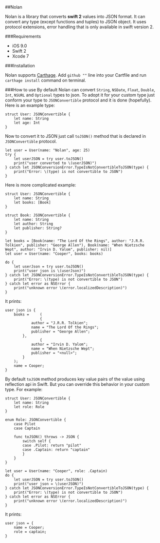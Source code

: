 
##Nolan

Nolan is a library that converts __swift 2__ values into JSON format. It can convert any type (except functions and tuples) to JSON object. It uses protocol extensions, error handling that is only available in swift version 2.

###Requirements
* iOS 9.0
* Swift 2
* Xcode 7

###Installation

Nolan supports [Carthage](https://github.com/Carthage/Carthage).  Add `github ""` line into your Cartfile and run `carthage install` command on terminal.

###How to use
By default Nolan can convert `String`, `NSDate`, `Float`, `Double`, `Int`, `NSURL` and `Optional` types to json. To adopt it for your custom type just conform your type to `JSONConvertible` protocol and it is done (hopefully). Here is an example type:

    struct User: JSONConvertible {
        let name: String
        let age: Int
    }

Now to convert it to JSON just call `toJSON()` method that is declared in `JSONConvertible` protocol.

    let user = User(name: "Nolan", age: 25)
    try {
        let userJSON = try user.toJSON()
        print("user converted to \(userJSON)")
    } catch let JSONConversionError.TypeIsNotConvertibleToJSON(type) {
        print("Error: \(type) is not convertible to JSON")
    }

Here is more complicated example:

    struct User: JSONConvertible {
        let name: String
        let books: [Book]
    }

	struct Book: JSONConvertible {
	    let name: String
	    let author: String
	    let publisher: String?
	}

	let books = [Book(name: "The Lord Of the Rings", author: "J.R.R. Tolkien", publisher: "George Allen"), Book(name: "When Nietzsche Wept", author: "Irvin D. Yalom", publisher: nil)]
	let user = User(name: "Cooper", books: books)
	
	do {
		let userJson = try user.toJSON()
		print("user json is \(userJson)")
	} catch let JSONConversionError.TypeIsNotConvertibleToJSON(type) {
        print("Error: \(type) is not convertible to JSON")
    } catch let error as NSError {
        print("unknown error \(error.localizedDescription)")
    }

It prints:

    user json is {
        books =     (
                    {
                author = "J.R.R. Tolkien";
                name = "The Lord Of the Rings";
                publisher = "George Allen";
            },
                    {
                author = "Irvin D. Yalom";
                name = "When Nietzsche Wept";
                publisher = "<null>";
            }
        );
        name = Cooper;
    }

By default `toJSON` method produces key value pairs of the value using reflection api in Swift. But you can override this behavior in your custom type. For example: 

    struct User: JSONConvertible {
    	let name: String
    	let role: Role
    }
    
    enum Role: JSONConvertible {
    	case Pilot
    	case Captain
    	
    	func toJSON() throws -> JSON {
    	    switch self {
    	    case .Pilot: return "pilot"
    	    case .Captain: return "captain"
    	    }
    	}
    }

	let user = User(name: "Cooper", role: .Captain)
	do {
	    let userJSON = try user.toJSON()
	    print("user json = \(userJSON)")
	} catch let JSONConversionError.TypeIsNotConvertibleToJSON(type) {
        print("Error: \(type) is not convertible to JSON")
    } catch let error as NSError {
        print("unknown error \(error.localizedDescription)")
    }

It prints:

    user json = {
        name = Cooper;
        role = captain;
    }

